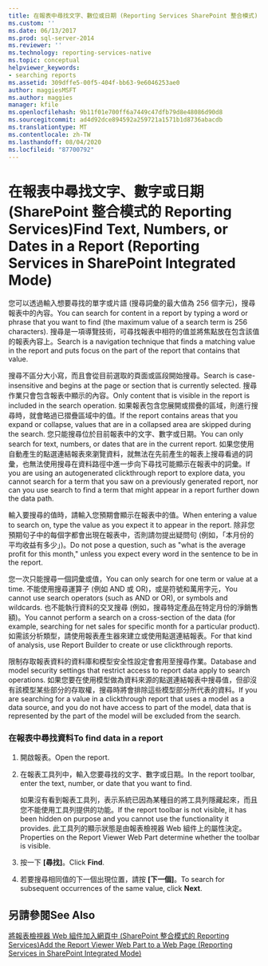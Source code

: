 ```yaml
---
title: 在報表中尋找文字、數位或日期 (Reporting Services SharePoint 整合模式) |Microsoft Docs
ms.custom: ''
ms.date: 06/13/2017
ms.prod: sql-server-2014
ms.reviewer: ''
ms.technology: reporting-services-native
ms.topic: conceptual
helpviewer_keywords:
- searching reports
ms.assetid: 309dffe5-00f5-404f-bb63-9e6046253ae0
author: maggiesMSFT
ms.author: maggies
manager: kfile
ms.openlocfilehash: 9b11f01e700ff6a7449c47dfb79d8e48086d90d8
ms.sourcegitcommit: ad4d92dce894592a259721a1571b1d8736abacdb
ms.translationtype: MT
ms.contentlocale: zh-TW
ms.lasthandoff: 08/04/2020
ms.locfileid: "87700792"
---
```

# <a name="find-text-numbers-or-dates-in-a-report-reporting-services-in-sharepoint-integrated-mode"></a><span data-ttu-id="a252d-102">在報表中尋找文字、數字或日期 (SharePoint 整合模式的 Reporting Services)</span><span class="sxs-lookup"><span data-stu-id="a252d-102">Find Text, Numbers, or Dates in a Report (Reporting Services in SharePoint Integrated Mode)</span></span>
  <span data-ttu-id="a252d-103">您可以透過輸入想要尋找的單字或片語 (搜尋詞彙的最大值為 256 個字元)，搜尋報表中的內容。</span><span class="sxs-lookup"><span data-stu-id="a252d-103">You can search for content in a report by typing a word or phrase that you want to find (the maximum value of a search term is 256 characters).</span></span> <span data-ttu-id="a252d-104">搜尋是一項導覽技術，可尋找報表中相符的值並將焦點放在包含該值的報表內容上。</span><span class="sxs-lookup"><span data-stu-id="a252d-104">Search is a navigation technique that finds a matching value in the report and puts focus on the part of the report that contains that value.</span></span>  
  
 <span data-ttu-id="a252d-105">搜尋不區分大小寫，而且會從目前選取的頁面或區段開始搜尋。</span><span class="sxs-lookup"><span data-stu-id="a252d-105">Search is case-insensitive and begins at the page or section that is currently selected.</span></span> <span data-ttu-id="a252d-106">搜尋作業只會包含報表中顯示的內容。</span><span class="sxs-lookup"><span data-stu-id="a252d-106">Only content that is visible in the report is included in the search operation.</span></span> <span data-ttu-id="a252d-107">如果報表包含您展開或摺疊的區域，則進行搜尋時，就會略過已摺疊區域中的值。</span><span class="sxs-lookup"><span data-stu-id="a252d-107">If the report contains areas that you expand or collapse, values that are in a collapsed area are skipped during the search.</span></span> <span data-ttu-id="a252d-108">您只能搜尋位於目前報表中的文字、數字或日期。</span><span class="sxs-lookup"><span data-stu-id="a252d-108">You can only search for text, numbers, or dates that are in the current report.</span></span> <span data-ttu-id="a252d-109">如果您使用自動產生的點選連結報表來瀏覽資料，就無法在先前產生的報表上搜尋看過的詞彙，也無法使用搜尋在資料路徑中進一步向下尋找可能顯示在報表中的詞彙。</span><span class="sxs-lookup"><span data-stu-id="a252d-109">If you are using an autogenerated clickthrough report to explore data, you cannot search for a term that you saw on a previously generated report, nor can you use search to find a term that might appear in a report further down the data path.</span></span>  
  
 <span data-ttu-id="a252d-110">輸入要搜尋的值時，請輸入您預期會顯示在報表中的值。</span><span class="sxs-lookup"><span data-stu-id="a252d-110">When entering a value to search on, type the value as you expect it to appear in the report.</span></span> <span data-ttu-id="a252d-111">除非您預期句子中的每個字都會出現在報表中，否則請勿提出疑問句 (例如，「本月份的平均收益有多少」)。</span><span class="sxs-lookup"><span data-stu-id="a252d-111">Do not pose a question, such as "what is the average profit for this month," unless you expect every word in the sentence to be in the report.</span></span>  
  
 <span data-ttu-id="a252d-112">您一次只能搜尋一個詞彙或值，</span><span class="sxs-lookup"><span data-stu-id="a252d-112">You can only search for one term or value at a time.</span></span> <span data-ttu-id="a252d-113">不能使用搜尋運算子 (例如 AND 或 OR)，或是符號和萬用字元，</span><span class="sxs-lookup"><span data-stu-id="a252d-113">You cannot use search operators (such as AND or OR), or symbols and wildcards.</span></span> <span data-ttu-id="a252d-114">也不能執行資料的交叉搜尋 (例如，搜尋特定產品在特定月份的淨銷售額)。</span><span class="sxs-lookup"><span data-stu-id="a252d-114">You cannot perform a search on a cross-section of the data (for example, searching for net sales for specific month for a particular product).</span></span> <span data-ttu-id="a252d-115">如需該分析類型，請使用報表產生器來建立或使用點選連結報表。</span><span class="sxs-lookup"><span data-stu-id="a252d-115">For that kind of analysis, use Report Builder to create or use clickthrough reports.</span></span>  
  
 <span data-ttu-id="a252d-116">限制存取報表資料的資料庫和模型安全性設定會套用至搜尋作業。</span><span class="sxs-lookup"><span data-stu-id="a252d-116">Database and model security settings that restrict access to report data apply to search operations.</span></span> <span data-ttu-id="a252d-117">如果您要在使用模型做為資料來源的點選連結報表中搜尋值，但卻沒有該模型某些部分的存取權，搜尋時將會排除這些模型部分所代表的資料。</span><span class="sxs-lookup"><span data-stu-id="a252d-117">If you are searching for a value in a clickthrough report that uses a model as a data source, and you do not have access to part of the model, data that is represented by the part of the model will be excluded from the search.</span></span>  
  
### <a name="to-find-data-in-a-report"></a><span data-ttu-id="a252d-118">在報表中尋找資料</span><span class="sxs-lookup"><span data-stu-id="a252d-118">To find data in a report</span></span>  
  
1.  <span data-ttu-id="a252d-119">開啟報表。</span><span class="sxs-lookup"><span data-stu-id="a252d-119">Open the report.</span></span>  
  
2.  <span data-ttu-id="a252d-120">在報表工具列中，輸入您要尋找的文字、數字或日期。</span><span class="sxs-lookup"><span data-stu-id="a252d-120">In the report toolbar, enter the text, number, or date that you want to find.</span></span>  
  
     <span data-ttu-id="a252d-121">如果沒有看到報表工具列，表示系統已因為某種目的將工具列隱藏起來，而且您不能使用工具列提供的功能。</span><span class="sxs-lookup"><span data-stu-id="a252d-121">If the report toolbar is not visible, it has been hidden on purpose and you cannot use the functionality it provides.</span></span> <span data-ttu-id="a252d-122">此工具列的顯示狀態是由報表檢視器 Web 組件上的屬性決定。</span><span class="sxs-lookup"><span data-stu-id="a252d-122">Properties on the Report Viewer Web Part determine whether the toolbar is visible.</span></span>  
  
3.  <span data-ttu-id="a252d-123">按一下 **[尋找]**。</span><span class="sxs-lookup"><span data-stu-id="a252d-123">Click **Find**.</span></span>  
  
4.  <span data-ttu-id="a252d-124">若要搜尋相同值的下一個出現位置，請按 **[下一個]**。</span><span class="sxs-lookup"><span data-stu-id="a252d-124">To search for subsequent occurrences of the same value, click **Next**.</span></span>  
  
## <a name="see-also"></a><span data-ttu-id="a252d-125">另請參閱</span><span class="sxs-lookup"><span data-stu-id="a252d-125">See Also</span></span>  
 [<span data-ttu-id="a252d-126">將報表檢視器 Web 組件加入網頁中 &#40;SharePoint 整合模式的 Reporting Services&#41;</span><span class="sxs-lookup"><span data-stu-id="a252d-126">Add the Report Viewer Web Part to a Web Page &#40;Reporting Services in SharePoint Integrated Mode&#41;</span></span>](../report-server-sharepoint/add-reporting-services-content-types-to-a-sharepoint-library.md)  
  
  
